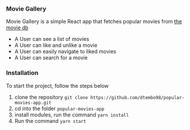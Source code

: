 ### Movie Gallery
Movie Gallery is a simple React app that fetches popular movies from  [the movie db](https://www.themoviedb.org/) 
 - A User can see a list of movies
 - A User can like and unlike a movie
 - A User can easily navigate to liked movies
 - A User can search for a movie
 
### Installation
To start the project, follow the steps below

1. clone the repository  ```git clone https://github.com/dtembo98/popular-movies-app.git ```
2. cd  into the folder ```popular-movies-app```
3. install modules, run the command ```yarn install```
4. Run the command ```yarn start```

